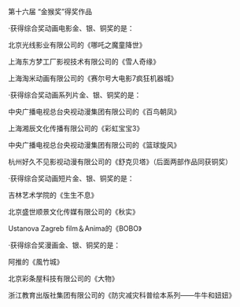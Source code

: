 第十六届 “金猴奖”得奖作品

·获得综合奖动画电影金、银、铜奖的是：

北京光线影业有限公司的《哪吒之魔童降世》

上海东方梦工厂影视技术有限公司的《雪人奇缘》

上海淘米动画有限公司的《赛尔号大电影7疯狂机器城》

·获得综合奖动画系列片金、银、铜奖的是：

中央广播电视总台央视动漫集团有限公司的《百鸟朝凤》

上海湘辰文化传播有限公司的《彩虹宝宝3》

中央广播电视总台央视动漫集团有限公司的《篮球旋风》

杭州好久不见影视动漫有限公司的《舒克贝塔》（后面两部作品同获铜奖）

·获得综合奖动画短片金、银、铜奖的是：

吉林艺术学院的《生生不息》

北京盛世顺景文化传媒有限公司的《秋实》

Ustanova Zagreb film＆Anima的《BOBO》

·获得综合奖漫画金、银、铜奖的是：

阿推的《風竹城》

北京彩条屋科技有限公司的《大物》

浙江教育出版社集团有限公司的《防灾减灾科普绘本系列——牛牛和妞妞》